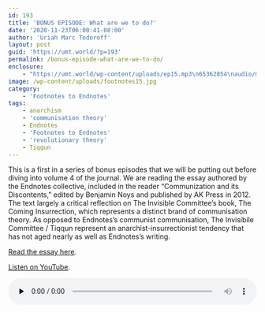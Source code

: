 ```yaml
---
id: 193
title: 'BONUS EPISODE: What are we to do?'
date: '2020-11-23T06:00:41-08:00'
author: 'Uriah Marc Todoroff'
layout: post
guid: 'https://umt.world/?p=193'
permalink: /bonus-episode-what-are-we-to-do/
enclosure:
    - "https://umt.world/wp-content/uploads/ep15.mp3\n65362854\naudio/mpeg\n"
image: /wp-content/uploads/footnotes15.jpg
category:
    - 'Footnotes to Endnotes'
tags:
    - anarchism
    - 'communisation theory'
    - Endnotes
    - 'Footnotes to Endnotes'
    - 'revolutionary theory'
    - Tiqqun
---
```


This is a first in a series of bonus episodes that we will be putting out before diving into volume 4 of the journal. We are reading the essay authored by the Endnotes collective, included in the reader “Communization and its Discontents,” edited by Benjamin Noys and published by AK Press in 2012. The text largely a critical reflection on The Invisible Committee’s book, The Coming Insurrection, which represents a distinct brand of communisation theory. As opposed to Endnotes’s communist communisation, The Invisibile Committee / Tiqqun represent an anarchist-insurrectionist tendency that has not aged nearly as well as Endnotes’s writing.

[Read the essay here](https://libcom.org/library/what-are-we-do-endnotes).

[Listen on YouTube](https://youtu.be/4X79IZNLJrc).

<audio class="wp-audio-shortcode" controls="controls" id="audio-193-15" preload="none" style="width: 100%;"><source src="https://umt.world/wp-content/uploads/ep15.mp3?_=15" type="audio/mpeg"></source><https://umt.world/wp-content/uploads/ep15.mp3></audio>